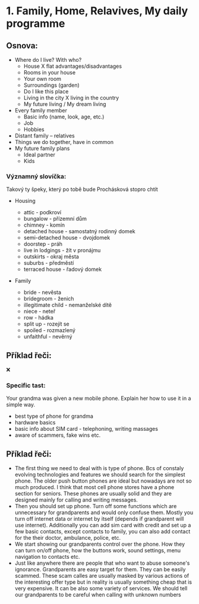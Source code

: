 # 1. Family, Home, Relavives, My daily programme

## Osnova:

* Where do I live? With who? 
  * House X flat advantages/disadvantages
  * Rooms in your house
  * Your own room
  * Surroundings (garden)
  * Do I like this place
  * Living in the city X living in the country
  * My future living / My dream living
* Every family member
  * Basic info (name, look, age, etc.)
  * Job
  * Hobbies 
* Distant family – relatives
* Things we do together, have in common  
* My future family plans
  * Ideal partner
  * Kids


### Významný slovíčka: 
Takový ty špeky, který po tobě bude Prochásková stopro chtít

* Housing
  * attic - podkroví
  * bungalow - přízemní dům
  * chimney - komín
  * detached house - samostatný rodinný domek  
  * semi-detached house - dvojdomek 
  * doorstep - práh
  * live in lodgings - žít v pronájmu
  * outskirts - okraj města
  * suburbs - předměstí
  * terraced house - řadový domek 

* Family
  * bride - nevěsta
  * bridegroom - ženich
  * illegitimate child - nemanželské dítě
  * niece - neteř
  * row - hádka
  * split up - rozejít se
  * spoiled - rozmazlený 
  * unfaithful - nevěrný

## Příklad řeči:
  ❌

### Specific tast:
Your grandma was given a new mobile phone. Explain her how to use it in a simple way.

* best type of phone for grandma
* hardware basics
* basic info about SIM card - telephoning, writing massages
* aware of scammers, fake wins etc.

## Příklad řeči:     
* The first thing we need to deal with is type of phone. Bcs of constaly evolving technologies and features we should search for the simplest phone. The older push button phones are ideal but nowadays are not so much produced. I think that most cell phone stores have a phone section for seniors. These phones are usually solid and they are designed mainly for calling and writing messages.
* Then you should set up phone. Turn off some functions which are unnecessary for grandparents and would only confuse them. Mostly you turn off internet data or internet by itself (depends if grandparent will use internet). Additionally you can add sim card with credit and set up a few basic contacts, except contacts to family, you can also add contact for the their doctor, ambulance, police, etc.
* We start showing our grandparents control over the phone. How they can turn on/off phone, how the buttons work, sound settings, menu navigation to contacts etc. 
* Just like anywhere there are people that who want to abuse someone's ignorance. Grandparents are easy target for them. They can be easily scammed. These scam calles are usually masked by various actions of the interesting offer type but in reality is usually something cheap that is very expensive. It can be also some variety of services. We should tell our grandparents to be careful when calling with unknown numbers